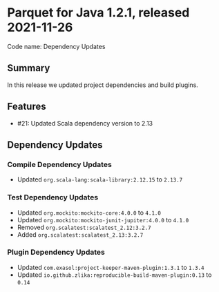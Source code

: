 # Parquet for Java 1.2.1, released 2021-11-26

Code name: Dependency Updates

## Summary

In this release we updated project dependencies and build plugins.

## Features

* #21: Updated Scala dependency version to 2.13

## Dependency Updates

### Compile Dependency Updates

* Updated `org.scala-lang:scala-library:2.12.15` to `2.13.7`

### Test Dependency Updates

* Updated `org.mockito:mockito-core:4.0.0` to `4.1.0`
* Updated `org.mockito:mockito-junit-jupiter:4.0.0` to `4.1.0`
* Removed `org.scalatest:scalatest_2.12:3.2.7`
* Added `org.scalatest:scalatest_2.13:3.2.7`

### Plugin Dependency Updates

* Updated `com.exasol:project-keeper-maven-plugin:1.3.1` to `1.3.4`
* Updated `io.github.zlika:reproducible-build-maven-plugin:0.13` to `0.14`

